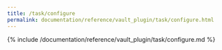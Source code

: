 ```yaml
---
title: /task/configure
permalink: documentation/reference/vault_plugin/task/configure.html
---
```


{% include /documentation/reference/vault_plugin/task/configure.md %}
